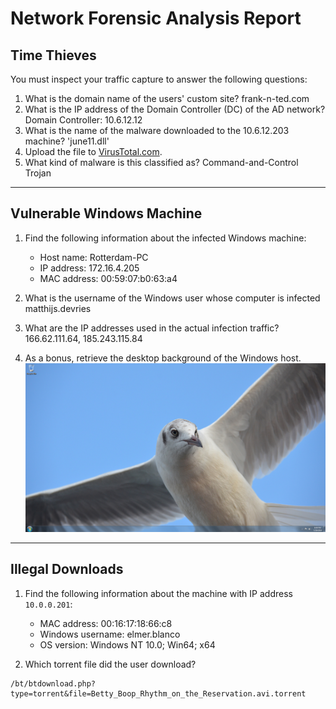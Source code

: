 # Network Forensic Analysis Report

## Time Thieves 
You must inspect your traffic capture to answer the following questions:
1. What is the domain name of the users' custom site?
frank-n-ted.com
2. What is the IP address of the Domain Controller (DC) of the AD network? 
Domain Controller: 
10.6.12.12
3. What is the name of the malware downloaded to the 10.6.12.203 machine?
 'june11.dll'
4. Upload the file to [VirusTotal.com](https://www.virustotal.com/gui/). 
5. What kind of malware is this classified as? 
Command-and-Control Trojan

---

## Vulnerable Windows Machine

1. Find the following information about the infected Windows machine:
    - Host name: Rotterdam-PC
    - IP address: 172.16.4.205
    - MAC address: 00:59:07:b0:63:a4
    
2. What is the username of the Windows user whose computer is infected
matthijs.devries
3. What are the IP addresses used in the actual infection traffic?
166.62.111.64, 185.243.115.84
4. As a bonus, retrieve the desktop background of the Windows host.
![Desktop Background](images/empty.gif)



---

## Illegal Downloads

1. Find the following information about the machine with IP address `10.0.0.201`:
    - MAC address: 00:16:17:18:66:c8
    - Windows username: elmer.blanco
    - OS version: Windows NT 10.0; Win64; x64

2. Which torrent file did the user download?
```
/bt/btdownload.php?type=torrent&file=Betty_Boop_Rhythm_on_the_Reservation.avi.torrent
```


